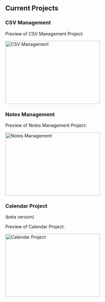 ## Current Projects

### CSV Management

Preview of CSV Management Project:

<img src="https://github.com/user-attachments/assets/ee378e35-8769-4d62-8ff7-ad6f76198c13" alt="CSV Management" width="300" height="200">

### Notes Management

Preview of Notes Management Project:

<img src="https://github.com/user-attachments/assets/de7b9bce-cfb4-43d4-be7f-42574fda3dae" alt="Notes Management" width="300" height="200">

### Calendar Project
(beta version)


Preview of Calendar Project:

<img src="https://github.com/user-attachments/assets/8e16b3dc-6654-44ea-9bd8-d3520156dfc7" alt="Calendar Project" width="300" height="200">
